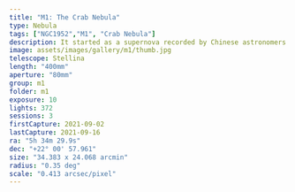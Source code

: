 ```yaml
---
title: "M1: The Crab Nebula"
type: Nebula
tags: ["NGC1952","M1", "Crab Nebula"]
description: It started as a supernova recorded by Chinese astronomers in 1054 AD. M1, the Crab Nebula, is the expanding remnant of that millenia old explosion.
image: assets/images/gallery/m1/thumb.jpg
telescope: Stellina
length: "400mm"
aperture: "80mm"
group: m1
folder: m1
exposure: 10
lights: 372
sessions: 3
firstCapture: 2021-09-02 
lastCapture: 2021-09-16
ra: "5h 34m 29.9s"
dec: "+22° 00' 57.961"
size: "34.383 x 24.068 arcmin"
radius: "0.35 deg"
scale: "0.413 arcsec/pixel"
---
```


